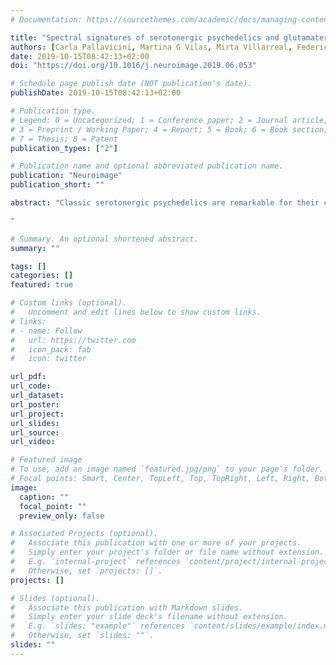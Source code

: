 ```yaml
---
# Documentation: https://sourcethemes.com/academic/docs/managing-content/

title: "Spectral signatures of serotonergic psychedelics and glutamatergic dissociatives"
authors: [Carla Pallavicini, Martina G Vilas, Mirta Villarreal, Federico Zamberlan, Suresh Muthukumaraswamy, David Nutt, Robin Carhart-Harris & Enzo Tagliazucchi]
date: 2019-10-15T08:42:13+02:00
doi: "https://doi.org/10.1016/j.neuroimage.2019.06.053"

# Schedule page publish date (NOT publication's date).
publishDate: 2019-10-15T08:42:13+02:00

# Publication type.
# Legend: 0 = Uncategorized; 1 = Conference paper; 2 = Journal article;
# 3 = Preprint / Working Paper; 4 = Report; 5 = Book; 6 = Book section;
# 7 = Thesis; 8 = Patent
publication_types: ["2"]

# Publication name and optional abbreviated publication name.
publication: "Neuroimage"
publication_short: ""

abstract: "Classic serotonergic psychedelics are remarkable for their capacity to induce reversible alterations in consciousness of the self and the surroundings, mediated by agonism at serotonin 5-HT2A receptors. The subjective effects elicited by dissociative drugs acting as N-methyl-D-aspartate (NMDA) antagonists (e.g. ketamine and phencyclidine) overlap in certain domains with those of serotonergic psychedelics, suggesting some potential similarities in the brain activity patterns induced by both classes of drugs, despite different pharmacological mechanisms of action. We investigated source-localized magnetoencephalography recordings to determine the frequency-specific changes in oscillatory activity and long-range functional coupling that are common to two serotonergic compounds (lysergic acid diethylamide [LSD] and psilocybin) and the NMDA-antagonist ketamine. Administration of the three drugs resulted in widespread and broadband spectral power reductions. We established their similarity by using different pairs of compounds to train and subsequently evaluate multivariate machine learning classifiers. After applying the same methodology to functional connectivity values, we observed a pattern of occipital, parietal and frontal decreases in the low alpha and theta bands that were specific to LSD and psilocybin, as well as decreases in the low beta band common to the three drugs. Our results represent a first effort in the direction of quantifying the similarity of large-scale brain activity patterns induced by drugs of different mechanism of action, confirming the link between changes in theta and alpha oscillations and 5-HT2A agonism, while also revealing the decoupling of activity in the beta band as an effect shared between NMDA antagonists and 5-HT2A agonists. We discuss how these frequency-specific convergences and divergences in the power and functional connectivity of brain oscillations might relate to the overlapping subjective effects of serotonergic psychedelics and glutamatergic dissociative compounds.

"

# Summary. An optional shortened abstract.
summary: ""

tags: []
categories: []
featured: true

# Custom links (optional).
#   Uncomment and edit lines below to show custom links.
# links:
# - name: Follow
#   url: https://twitter.com
#   icon_pack: fab
#   icon: twitter

url_pdf:
url_code:
url_dataset:
url_poster:
url_project:
url_slides:
url_source:
url_video:

# Featured image
# To use, add an image named `featured.jpg/png` to your page's folder. 
# Focal points: Smart, Center, TopLeft, Top, TopRight, Left, Right, BottomLeft, Bottom, BottomRight.
image:
  caption: ""
  focal_point: ""
  preview_only: false

# Associated Projects (optional).
#   Associate this publication with one or more of your projects.
#   Simply enter your project's folder or file name without extension.
#   E.g. `internal-project` references `content/project/internal-project/index.md`.
#   Otherwise, set `projects: []`.
projects: []

# Slides (optional).
#   Associate this publication with Markdown slides.
#   Simply enter your slide deck's filename without extension.
#   E.g. `slides: "example"` references `content/slides/example/index.md`.
#   Otherwise, set `slides: ""`.
slides: ""
---
```

